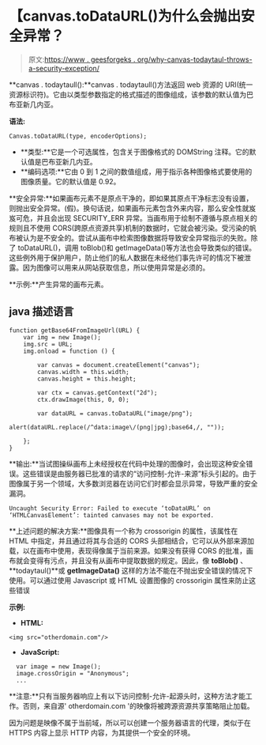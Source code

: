 # 【canvas.toDataURL()为什么会抛出安全异常？

> 原文:[https://www . geesforgeks . org/why-canvas-todaytaul-throws-a-security-exception/](https://www.geeksforgeeks.org/why-does-canvas-todataurl-throws-a-security-exception/)

**canvas . todaytaull():**canvas . todaytaull()方法返回 web 资源的 URI(统一资源标识符)。它由以类型参数指定的格式描述的图像组成，该参数的默认值为巴布亚新几内亚。

**语法:**

```
Canvas.toDataURL(type, encoderOptions);

```

*   **类型:**它是一个可选属性，包含关于图像格式的 DOMString 注释。它的默认值是巴布亚新几内亚。
*   **编码选项:**它由 0 到 1 之间的数值组成，用于指示各种图像格式要使用的图像质量。它的默认值是 0.92。

**安全异常:**如果画布元素不是原点干净的，即如果其原点干净标志没有设置，则抛出安全异常。(假)。换句话说，如果画布元素包含外来内容，那么安全性就岌岌可危，并且会出现 SECURITY_ERR 异常。当画布用于绘制不遵循与原点相关的规则且不使用 CORS(跨原点资源共享)机制的数据时，它就会被污染。受污染的帆布被认为是不安全的。尝试从画布中检索图像数据将导致安全异常指示的失败。除了 toDataURL()，调用 toBlob()和 getImageData()等方法也会导致类似的错误。
这些例外用于保护用户，防止他们的私人数据在未经他们事先许可的情况下被泄露。因为图像可以用来从网站获取信息，所以使用异常是必须的。

**示例:**产生异常的画布元素。

## java 描述语言

```
function getBase64FromImageUrl(URL) {
    var img = new Image();
    img.src = URL;
    img.onload = function () {

        var canvas = document.createElement("canvas");
        canvas.width = this.width;
        canvas.height = this.height;

        var ctx = canvas.getContext("2d");
        ctx.drawImage(this, 0, 0);

        var dataURL = canvas.toDataURL("image/png");

alert(dataURL.replace(/^data:image\/(png|jpg);base64,/, ""));

    };
}
```

**输出:**当试图操纵画布上未经授权在代码中处理的图像时，会出现这种安全错误。这些错误是由服务器已批准的请求的“访问控制-允许-来源”标头引起的。由于图像属于另一个领域，大多数浏览器在访问它们时都会显示异常，导致严重的安全漏洞。

```
Uncaught Security Error: Failed to execute ‘toDataURL’ on 
‘HTMLCanvasElement’: tainted canvases may not be exported.

```

**上述问题的解决方案:**图像具有一个称为 crossorigin 的属性，该属性在 HTML 中指定，并且通过将其与合适的 CORS 头部相结合，它可以从外部来源加载，以在画布中使用，表现得像属于当前来源。如果没有获得 CORS 的批准，画布就会变得有污点，并且没有从画布中提取数据的规定。因此，像 **toBlob()** 、**todaytaul()**或 **getImageData()** 这样的方法不能在不抛出安全错误的情况下使用。可以通过使用 Javascript 或 HTML 设置图像的 crossorigin 属性来防止这些错误

**示例:**

*   **HTML:**

```
<img src="otherdomain.com"/>

```

*   **JavaScript:**

```
  var image = new Image();
  image.crossOrigin = "Anonymous";
  ...

```

**注意:**只有当服务器响应上有以下访问控制-允许-起源头时，这种方法才能工作。否则，来自源' otherdomain.com '的映像将被跨源资源共享策略阻止加载。

因为问题是映像不属于当前域，所以可以创建一个服务器语言的代理，类似于在 HTTPS 内容上显示 HTTP 内容，为其提供一个安全的环境。